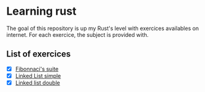# Learning rust

The goal of this repository is up my Rust's level with exercices availables on internet.
For each exercice, the subject is provided with.

## List of exercices

- [x] [Fibonnaci's suite](https://github.com/zuygui/learning_rust/tree/LEVEL-1-Fibonacci-suite)
- [x] [Linked List simple](https://github.com/zuygui/learning_rust/tree/LEVEL-2-Linked-list-simple)
- [x] [Linked list double](https://github.com/zuygui/learning_rust/tree/LEVEL-2-Linked-list-double)
